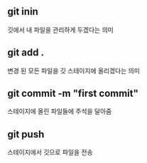 ## git inin

깃에서 내 파일을 관리하게 두겠다는 의미

## git add .

변경 된 모든 파일을 깃 스테이지에 올리겠다는 의미

## git commit -m "first commit"

스테이지에 올린 파일들에 주석을 달아줌

## git push

스테이지에서 깃으로 파일을 전송
